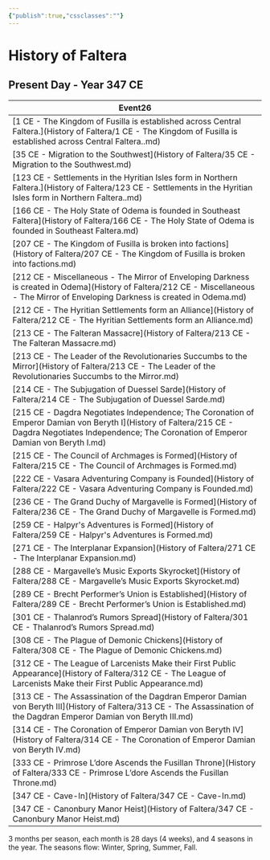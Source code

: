 ```yaml
---
{"publish":true,"cssclasses":""}
---
```


# History of Faltera
## Present Day - Year 347 CE 
|Event26|
|---|
|[1 CE - The Kingdom of Fusilla is established across Central Faltera.](History of Faltera/1 CE - The Kingdom of Fusilla is established across Central Faltera..md)|
|[35 CE - Migration to the Southwest](History of Faltera/35 CE - Migration to the Southwest.md)|
|[123 CE - Settlements in the Hyritian Isles form in Northern Faltera.](History of Faltera/123 CE - Settlements in the Hyritian Isles form in Northern Faltera..md)|
|[166 CE - The Holy State of Odema is founded in Southeast Faltera](History of Faltera/166 CE - The Holy State of Odema is founded in Southeast Faltera.md)|
|[207 CE - The Kingdom of Fusilla is broken into factions](History of Faltera/207 CE - The Kingdom of Fusilla is broken into factions.md)|
|[212 CE - Miscellaneous - The Mirror of Enveloping Darkness is created in Odema](History of Faltera/212 CE - Miscellaneous - The Mirror of Enveloping Darkness is created in Odema.md)|
|[212 CE - The Hyritian Settlements form an Alliance](History of Faltera/212 CE - The Hyritian Settlements form an Alliance.md)|
|[213 CE - The Falteran Massacre](History of Faltera/213 CE - The Falteran Massacre.md)|
|[213 CE - The Leader of the Revolutionaries Succumbs to the Mirror](History of Faltera/213 CE - The Leader of the Revolutionaries Succumbs to the Mirror.md)|
|[214 CE - The Subjugation of Duessel Sarde](History of Faltera/214 CE - The Subjugation of Duessel Sarde.md)|
|[215 CE - Dagdra Negotiates Independence; The Coronation of Emperor Damian von Beryth I](History of Faltera/215 CE - Dagdra Negotiates Independence; The Coronation of Emperor Damian von Beryth I.md)|
|[215 CE - The Council of Archmages is Formed](History of Faltera/215 CE - The Council of Archmages is Formed.md)|
|[222 CE - Vasara Adventuring Company is Founded](History of Faltera/222 CE - Vasara Adventuring Company is Founded.md)|
|[236 CE - The Grand Duchy of Margavelle is Formed](History of Faltera/236 CE - The Grand Duchy of Margavelle is Formed.md)|
|[259 CE - Halpyr's Adventures is Formed](History of Faltera/259 CE - Halpyr's Adventures is Formed.md)|
|[271 CE - The Interplanar Expansion](History of Faltera/271 CE - The Interplanar Expansion.md)|
|[288 CE - Margavelle’s Music Exports Skyrocket](History of Faltera/288 CE - Margavelle’s Music Exports Skyrocket.md)|
|[289 CE - Brecht Performer’s Union is Established](History of Faltera/289 CE - Brecht Performer’s Union is Established.md)|
|[301 CE - Thalanrod’s Rumors Spread](History of Faltera/301 CE - Thalanrod’s Rumors Spread.md)|
|[308 CE - The Plague of Demonic Chickens](History of Faltera/308 CE - The Plague of Demonic Chickens.md)|
|[312 CE - The League of Larcenists Make their First Public Appearance](History of Faltera/312 CE - The League of Larcenists Make their First Public Appearance.md)|
|[313 CE - The Assassination of the Dagdran Emperor Damian von Beryth III](History of Faltera/313 CE - The Assassination of the Dagdran Emperor Damian von Beryth III.md)|
|[314 CE - The Coronation of Emperor Damian von Beryth IV](History of Faltera/314 CE - The Coronation of Emperor Damian von Beryth IV.md)|
|[333 CE - Primrose L’dore Ascends the Fusillan Throne](History of Faltera/333 CE - Primrose L’dore Ascends the Fusillan Throne.md)|
|[347 CE - Cave-In](History of Faltera/347 CE - Cave-In.md)|
|[347 CE - Canonbury Manor Heist](History of Faltera/347 CE - Canonbury Manor Heist.md)|

3 months per season, each month is 28 days (4 weeks), and 4 seasons in the year. The seasons flow: Winter, Spring, Summer, Fall.